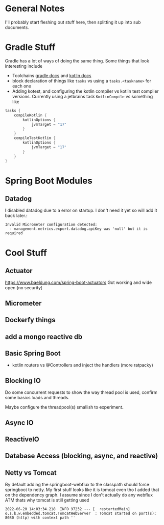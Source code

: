 # General Notes
I'll probably start fleshing out stuff here, then splitting it up into sub documents.

# Gradle Stuff
Gradle has a lot of ways of doing the same thing.  Some things that look interesting include

* Toolchains [gradle docs](https://docs.gradle.org/current/userguide/toolchains.html) and [kotlin docs](https://kotlinlang.org/docs/gradle.html#gradle-java-toolchains-support)
* block declaration of things like `tasks` vs using a `tasks.<taskname>` for each one
* Adding kotest, and configuring the kotlin compiler vs kotlin test compiler versions.  Currently using a jetbrains task `KotlinCompile` vs something like

```groovy
tasks {
    compileKotlin {
        kotlinOptions {
            jvmTarget = "17"
        }
    }
    compileTestKotlin {
        kotlinOptions {
            jvmTarget = "17"
        }
    }
}
```

# Spring Boot Modules
## Datadog
I disabled datadog due to a error on startup.  I don't need it yet so will add it back later.:

```
Invalid Micrometer configuration detected:
  - management.metrics.export.datadog.apiKey was 'null' but it is required

```

# Cool Stuff
## Actuator
https://www.baeldung.com/spring-boot-actuators
Got working and wide open (no security)

## Micrometer

## Dockerfy things

## add a mongo reactive db

## Basic Spring Boot
* kotlin routers vs @Controllers and inject the handlers (more ratpacky)


## Blocking IO
Do some concurrent requests to show the way thread pool is used, confirm some basics loads and threads.

Maybe configure the threadpool(s) smallish to experiment.

## Async IO

## ReactiveIO

## Database Access (blocking, async, and reactive)

## Netty vs Tomcat
By default adding the springboot-webflux to the classpath should force springboot to netty.  My first stuff looks like it is tomcat even tho I added that on the dependency graph.  I assume since I don't actually do any webflux ATM thats why tomcat is still getting used

    2022-06-20 14:03:34.218  INFO 97232 --- [  restartedMain] o.s.b.w.embedded.tomcat.TomcatWebServer  : Tomcat started on port(s): 8080 (http) with context path ''
